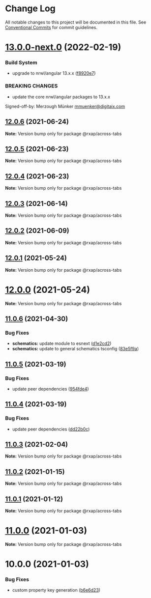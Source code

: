 # Change Log

All notable changes to this project will be documented in this file.
See [Conventional Commits](https://conventionalcommits.org) for commit guidelines.

# [13.0.0-next.0](https://gitlab.com/rxap/packages/compare/@rxap/across-tabs@12.0.6...@rxap/across-tabs@13.0.0-next.0) (2022-02-19)


### Build System

* upgrade to nrwl/angular 13.x.x ([f8920e7](https://gitlab.com/rxap/packages/commit/f8920e7dde7bd2d4b4efac2b7097543d51482f81))


### BREAKING CHANGES

* update the core nrwl/angular packages to 13.x.x

Signed-off-by: Merzough Münker <mmuenker@digitaix.com>





## [12.0.6](https://gitlab.com/rxap/packages/compare/@rxap/across-tabs@12.0.5...@rxap/across-tabs@12.0.6) (2021-06-24)

**Note:** Version bump only for package @rxap/across-tabs





## [12.0.5](https://gitlab.com/rxap/packages/compare/@rxap/across-tabs@12.0.4...@rxap/across-tabs@12.0.5) (2021-06-23)

**Note:** Version bump only for package @rxap/across-tabs





## [12.0.4](https://gitlab.com/rxap/packages/compare/@rxap/across-tabs@12.0.3...@rxap/across-tabs@12.0.4) (2021-06-23)

**Note:** Version bump only for package @rxap/across-tabs





## [12.0.3](https://gitlab.com/rxap/packages/compare/@rxap/across-tabs@12.0.2...@rxap/across-tabs@12.0.3) (2021-06-14)

**Note:** Version bump only for package @rxap/across-tabs





## [12.0.2](https://gitlab.com/rxap/packages/compare/@rxap/across-tabs@11.0.7...@rxap/across-tabs@12.0.2) (2021-06-09)

**Note:** Version bump only for package @rxap/across-tabs





## [12.0.1](https://gitlab.com/rxap/packages/compare/@rxap/across-tabs@12.0.0...@rxap/across-tabs@12.0.1) (2021-05-24)

**Note:** Version bump only for package @rxap/across-tabs





# [12.0.0](https://gitlab.com/rxap/packages/compare/@rxap/across-tabs@11.0.6...@rxap/across-tabs@12.0.0) (2021-05-24)

**Note:** Version bump only for package @rxap/across-tabs





## [11.0.6](https://gitlab.com/rxap/packages/compare/@rxap/across-tabs@11.0.5...@rxap/across-tabs@11.0.6) (2021-04-30)


### Bug Fixes

* **schematics:** update module to esnext ([d1e2cd2](https://gitlab.com/rxap/packages/commit/d1e2cd252f3866471935131187b3acaefe2cca82))
* **schematics:** update to general schematics tsconfig ([83e5f9a](https://gitlab.com/rxap/packages/commit/83e5f9a0cf1810686a503425d87a5e4ae30b8c84))





## [11.0.5](https://gitlab.com/rxap/packages/compare/@rxap/across-tabs@11.0.4...@rxap/across-tabs@11.0.5) (2021-03-19)


### Bug Fixes

* update peer dependencies ([954fde4](https://gitlab.com/rxap/packages/commit/954fde47836ff0c1f25a77c33ff871ddc7685b6c))





## [11.0.4](https://gitlab.com/rxap/packages/compare/@rxap/across-tabs@11.0.3...@rxap/across-tabs@11.0.4) (2021-03-19)


### Bug Fixes

* update peer dependencies ([dd22b0c](https://gitlab.com/rxap/packages/commit/dd22b0ce053bc266c7aea659a2faf3be39f424e7))





## [11.0.3](https://gitlab.com/rxap/packages/compare/@rxap/across-tabs@11.0.2...@rxap/across-tabs@11.0.3) (2021-02-04)

**Note:** Version bump only for package @rxap/across-tabs





## [11.0.2](https://gitlab.com/rxap/packages/compare/@rxap/across-tabs@11.0.1...@rxap/across-tabs@11.0.2) (2021-01-15)

**Note:** Version bump only for package @rxap/across-tabs





## [11.0.1](https://gitlab.com/rxap/packages/compare/@rxap/across-tabs@11.0.0...@rxap/across-tabs@11.0.1) (2021-01-12)

**Note:** Version bump only for package @rxap/across-tabs





# [11.0.0](https://gitlab.com/rxap/packages/compare/@rxap/across-tabs@10.0.0...@rxap/across-tabs@11.0.0) (2021-01-03)

**Note:** Version bump only for package @rxap/across-tabs





# 10.0.0 (2021-01-03)


### Bug Fixes

* custom property key generation ([b6e6d23](https://gitlab.com/rxap/packages/commit/b6e6d23215f0b35e0de2d35003b186a3d435b8e4))
